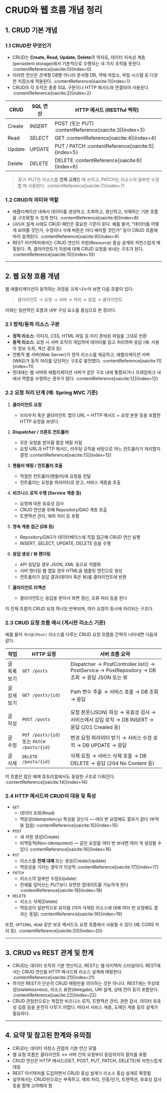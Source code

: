 # CRUD와 웹 흐름 개념 정리

## 1. CRUD 기본 개념

### 1.1 CRUD란 무엇인가  
- CRUD는 **Create, Read, Update, Delete**의 약자로, 데이터 지속성 계층(persistent storage)에서 기본적으로 수행되는 네 가지 조작을 뜻한다. :contentReference[oaicite:0]{index=0}  
- 이러한 연산은 관계형 DB뿐 아니라 문서형 DB, 객체 저장소, 파일 시스템 등 다양한 저장소에 적용된다. :contentReference[oaicite:1]{index=1}  
- CRUD의 각 조작은 종종 SQL 구문이나 HTTP 메서드와 연결되어 사용된다. :contentReference[oaicite:2]{index=2}  

| CRUD | SQL 연산 | HTTP 메서드 (RESTful 맥락) |
|------|-----------|----------------------------|
| Create | INSERT | POST (또는 PUT) :contentReference[oaicite:3]{index=3} |
| Read | SELECT | GET :contentReference[oaicite:4]{index=4} |
| Update | UPDATE | PUT / PATCH :contentReference[oaicite:5]{index=5} |
| Delete | DELETE | DELETE :contentReference[oaicite:6]{index=6} |

> *참고:* PUT은 리소스를 **전체 교체**할 때 쓰이고, PATCH는 리소스의 일부만 수정할 때 사용된다. :contentReference[oaicite:7]{index=7}

### 1.2 CRUD의 의미와 역할  
- 애플리케이션 내에서 데이터를 생성하고, 조회하고, 갱신하고, 삭제하는 기본 흐름을 구조화할 수 있게 한다. :contentReference[oaicite:8]{index=8}  
- UI/UX 설계 시에도 CRUD 패턴은 중요한 기준이 된다. 예를 들어, “데이터를 어떻게 보여줄 것인가, 수정이나 삭제 버튼은 어디 배치할 것인가” 등이 CRUD 흐름에 따라 설계된다. :contentReference[oaicite:9]{index=9}  
- REST 아키텍처에서는 CRUD 연산이 자원(Resource) 중심 설계와 자연스럽게 매핑된다. 즉, 클라이언트가 자원에 대해 CRUD 요청을 보내는 구조가 된다. :contentReference[oaicite:10]{index=10}  

---

## 2. 웹 요청 흐름 개념

웹 애플리케이션이 동작하는 과정을 크게 나누어 보면 다음 흐름이 있다:

> 클라이언트 → 요청 → 서버 → 처리 → 응답 → 클라이언트

아래는 일반적인 흐름과 내부 구성 요소를 중심으로 본 정리다.

### 2.1 정적/동적 리소스 구분

- **정적 리소스**: 이미지, CSS, HTML 파일 등 미리 준비된 파일을 그대로 반환  
- **동적 리소스**: 요청 시 서버 로직이 개입하여 데이터를 읽고 처리하여 응답 (예: 사용자 정보 조회, 계산 결과 등)  
- 전통적 웹 서버(Web Server)가 정적 리소스를 제공하고, 애플리케이션 서버(WAS)가 동적 처리를 담당하는 구조로 발전했다. :contentReference[oaicite:11]{index=11}  
- 현대에는 웹 서버와 애플리케이션 서버가 같은 구조 내에 통합되거나 프레임워크 내에서 역할을 수행하는 경우가 많다. :contentReference[oaicite:12]{index=12}  

### 2.2 요청 처리 단계 (예: Spring MVC 기준)

1. **클라이언트 요청**  
   - 브라우저 혹은 클라이언트 앱이 URL + HTTP 메서드 + 요청 본문 등을 포함한 HTTP 요청을 보낸다.

2. **Dispatcher / 프론트 컨트롤러**  
   - 모든 요청을 받아올 중앙 매핑 지점  
   - 요청 URL과 HTTP 메서드, 라우팅 규칙을 바탕으로 어느 컨트롤러가 처리할지 결정 :contentReference[oaicite:13]{index=13}  

3. **핸들러 매핑 / 컨트롤러 호출**  
   - 적절한 컨트롤러(핸들러)에 요청을 전달  
   - 컨트롤러는 요청을 파라미터로 받고, 서비스 계층을 호출  

4. **비즈니스 로직 수행 (Service 계층 등)**  
   - 요청에 따른 유효성 검사  
   - CRUD 연산을 위해 Repository/DAO 계층 호출  
   - 트랜잭션 관리, 예외 처리 등 포함  

5. **영속 계층 접근 (DB 등)**  
   - Repository/DAO가 데이터베이스에 직접 접근해 CRUD 연산 실행  
   - INSERT, SELECT, UPDATE, DELETE 등을 수행  

6. **응답 생성 / 뷰 렌더링**  
   - API 응답일 경우 JSON, XML 등으로 직렬화  
   - 서버 렌더링 웹 앱일 경우 HTML을 템플릿 엔진으로 생성  
   - 컨트롤러가 응답 결과(데이터 혹은 뷰)를 클라이언트에 반환  

7. **클라이언트 리액션**  
   - 클라이언트는 응답을 받아서 화면 갱신, 오류 처리 등을 한다  

이 전체 흐름이 CRUD 요청 하나당 반복되며, 여러 요청이 동시에 처리되는 구조다.

### 2.3 CRUD 요청 흐름 예시 (게시판 리소스 기준)

예를 들어 `게시글(Post)` 리소스를 다루는 CRUD 요청 흐름을 간략히 나타내면 다음과 같다.

| 작업 | HTTP 요청 | 서버 흐름 요약 |
|------|------------|----------------|
| 글 목록 보기 | `GET /posts` | Dispatcher → PostController.list() → PostService → PostRepository → DB 조회 → 응답 JSON 또는 뷰 |
| 글 상세 보기 | `GET /posts/{id}` | Path 변수 추출 → 서비스 호출 → DB 조회 → 응답 |
| 글 작성 | `POST /posts` | 요청 본문(JSON) 파싱 → 유효성 검사 → 서비스에서 삽입 로직 → DB INSERT → 응답 (201 Created 등) |
| 글 수정 | `PUT /posts/{id}` 또는 `PATCH /posts/{id}` | 변경 요청 파라미터 받기 → 서비스 수정 로직 → DB UPDATE → 응답 |
| 글 삭제 | `DELETE /posts/{id}` | 삭제 요청 → 서비스 삭제 호출 → DB DELETE → 응답 (204 No Content 등) |

이 흐름은 많은 예제 튜토리얼에서도 동일한 구조로 다뤄진다. :contentReference[oaicite:14]{index=14}  

### 2.4 HTTP 메서드와 CRUD의 대응 및 특성

- `GET`  
  - 데이터 조회(Read)  
  - 멱등성(Idempotency) 특성을 갖는다 — 여러 번 요청해도 결과가 같다 (부작용 없음) :contentReference[oaicite:15]{index=15}  
- `POST`  
  - 새 자원 생성(Create)  
  - 비멱등적(Non-idempotent) — 같은 요청을 여러 번 보내면 여러 개 생성될 수 있다 :contentReference[oaicite:16]{index=16}  
- `PUT`  
  - 리소스를 **전체 대체** 또는 생성(Create/Update)  
  - 멱등성을 가지는 경우가 이상적 :contentReference[oaicite:17]{index=17}  
- `PATCH`  
  - 리소스의 일부만 수정(Update)  
  - 전체를 덮어쓰는 PUT보다 유연한 업데이트를 가능하게 한다 :contentReference[oaicite:18]{index=18}  
- `DELETE`  
  - 리소스 삭제(Delete)  
  - 멱등성이 일반적으로 유지됨 (이미 삭제된 리소스에 대해 여러 번 요청해도 결과는 동일) :contentReference[oaicite:19]{index=19}  

또한, `OPTIONS`, `HEAD` 같은 보조 메서드도 요청 흐름에서 사용될 수 있다 (예: CORS 처리 등). :contentReference[oaicite:20]{index=20}  

---

## 3. CRUD vs REST 관계 및 한계

- CRUD는 데이터 조작의 기본 연산이고, REST는 웹 아키텍처 스타일이다. REST에서는 CRUD 연산을 HTTP 메서드와 리소스 설계에 매핑한다. :contentReference[oaicite:21]{index=21}  
- 하지만 REST가 단순히 CRUD 매핑만을 의미하는 것은 아니다. REST에는 무상태성(statelessness), 리소스 표현(delegate), URI 설계, 상태 전이 등이 포함된다. :contentReference[oaicite:22]{index=22}  
- CRUD 관점만으로는 복잡한 비즈니스 로직, 트랜잭션 관리, 권한 검사, 데이터 유효성 검증 등을 온전히 다루기 어렵다. 따라서 서비스 계층, 도메인 계층 등의 설계가 필요하다.

---

## 4. 요약 및 참고된 한계와 유의점

- CRUD는 데이터 저장소 관점의 기본 연산 모델  
- 웹 요청 흐름은 클라이언트 ↔ 서버 간의 요청부터 응답까지의 절차를 포함  
- CRUD 연산은 HTTP 메서드(GET, POST, PUT, PATCH, DELETE)와 자연스럽게 대응  
- REST 아키텍처를 도입하면서 CRUD 중심 설계가 리소스 중심 설계로 확장됨  
- 실무에서는 CRUD만으로는 부족하고, 예외 처리, 인증/인가, 트랜잭션, 유효성 검사 등을 함께 고려해야 함  

